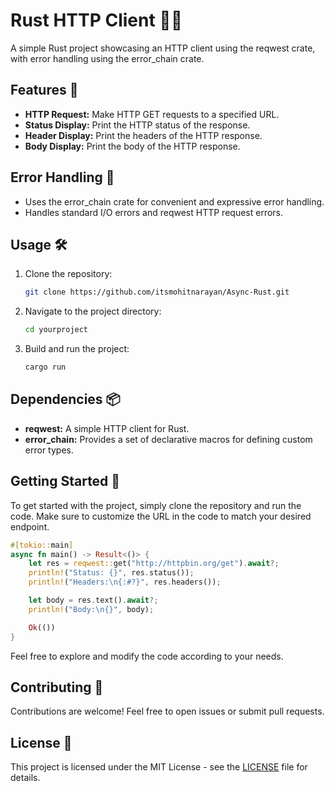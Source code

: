 # Rust HTTP Client 🦀🚀

A simple Rust project showcasing an HTTP client using the reqwest crate, with error handling using the error_chain crate.

## Features 🌟

- **HTTP Request:** Make HTTP GET requests to a specified URL.
- **Status Display:** Print the HTTP status of the response.
- **Header Display:** Print the headers of the HTTP response.
- **Body Display:** Print the body of the HTTP response.

## Error Handling 🚨

- Uses the error_chain crate for convenient and expressive error handling.
- Handles standard I/O errors and reqwest HTTP request errors.

## Usage 🛠️

1. Clone the repository:

   ```bash
   git clone https://github.com/itsmohitnarayan/Async-Rust.git
   ```

2. Navigate to the project directory:

   ```bash
   cd yourproject
   ```

3. Build and run the project:

   ```bash
   cargo run
   ```

## Dependencies 📦

- **reqwest:** A simple HTTP client for Rust.
- **error_chain:** Provides a set of declarative macros for defining custom error types.

## Getting Started 🚀

To get started with the project, simply clone the repository and run the code. Make sure to customize the URL in the code to match your desired endpoint.

```rust
#[tokio::main]
async fn main() -> Result<()> {
    let res = reqwest::get("http://httpbin.org/get").await?;
    println!("Status: {}", res.status());
    println!("Headers:\n{:#?}", res.headers());

    let body = res.text().await?;
    println!("Body:\n{}", body);

    Ok(())
}
```

Feel free to explore and modify the code according to your needs.

## Contributing 🤝

Contributions are welcome! Feel free to open issues or submit pull requests.

## License 📄

This project is licensed under the MIT License - see the [LICENSE](LICENSE) file for details.